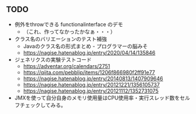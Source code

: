 ## TODO

- 例外をthrowできる functionalinterface のデモ
  - （これ、作ってなかったかなぁ・・・）
- クラス名のバリエーションのテスト補強
  - Javaのクラス名の形式まとめ - プログラマーの脳みそ
  - https://nagise.hatenablog.jp/entry/2020/04/14/135846
- ジェネリクスの実験テストコード
  - https://adventar.org/calendars/2751
  - https://qiita.com/pebblip/items/1206f866980f2ff91e77
  - https://nagise.hatenablog.jp/entry/20140813/1407909646
  - https://nagise.hatenablog.jp/entry/20121221/1356105737
  - https://nagise.hatenablog.jp/entry/20121112/1352731075
- JMXを使って自分自身のメモリ使用量はCPU使用率・実行スレッド数をセルフチェックしてみる。

